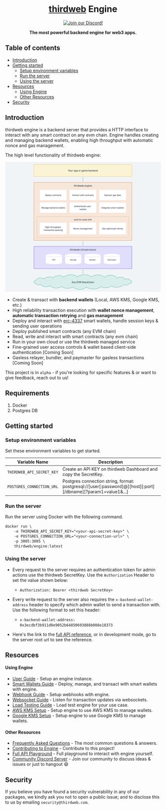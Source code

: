 <p align="center">
    <br />
    <a href="https://thirdweb.com">
        <img src="https://github.com/thirdweb-dev/js/blob/main/packages/sdk/logo.svg?raw=true" width="200" alt=""/></a>
    <br />
</p>

<h1 align="center"><a href='https://thirdweb.com/'>thirdweb</a> Engine</h1>

<p align="center">
    <a href="https://discord.gg/thirdweb">
        <img alt="Join our Discord!" src="https://img.shields.io/discord/834227967404146718.svg?color=7289da&label=discord&logo=discord&style=flat"/>
    </a>
</p>

<p align="center"><strong>The most powerful backend engine for web3 apps.</strong></p>

## Table of contents

- [Introduction](#introduction)
- [Getting started](#getting-started)
  - [Setup environment variables](#setup-environment-variables)
  - [Run the server](#run-the-server)
  - [Using the server](#using-the-server)
- [Resources](#resources)
  - [Using Engine](#using-engine)
  - [Other Resources](#other-resources)
- [Security](#security)

## Introduction

thirdweb engine is a backend server that provides a HTTP interface to interact with any smart contract on any evm chain. Engine handles creating and managing backend wallets, enabling high throughput with automatic nonce and gas management.

The high level functionality of thirdweb engine:

<!-- Source: https://whimsical.com/engine-architecture-2G6rXEvUM2HFmVwKxPWyzS -->
<img src="./docs/images/overview.png" alt="Overview" width="820">

- Create & transact with **backend wallets** (Local, AWS KMS, Google KMS, etc.)
- High reliability transaction execution with **wallet nonce management**, **automatic transaction retrying** and **gas management**
- Deploy and interact with [erc-4337](https://eips.ethereum.org/EIPS/eip-4337) smart wallets, handle session keys & sending user operations
- Deploy published smart contracts (any EVM chain)
- Read, write and interact with smart contracts (any evm chain)
- Run in your own cloud or use the thirdweb managed service
- Fine-grained user access controls & wallet based client-side authentication [Coming Soon]
- Gasless relayer, bundler, and paymaster for gasless transactions [Coming Soon]

This project is in `alpha` - if you're looking for specific features & or want to give feedback, reach out to us!

## Requirements

1. Docker
2. Postgres DB

## Getting started

### Setup environment variables

Set these environment variables to get started.

| Variable Name             | Description                                                                                                   |
| ------------------------- | ------------------------------------------------------------------------------------------------------------- |
| `THIRDWEB_API_SECRET_KEY` | Create an API KEY on thirdweb Dashboard and copy the SecretKey.                                               |
| `POSTGRES_CONNECTION_URL` | Postgres connection string, format: postgresql://[user[:password]@][host][:port][/dbname][?param1=value1&...] |

### Run the server

Run the server using Docker with the following command.

```
docker run \
    -e THIRDWEB_API_SECRET_KEY="<your-api-secret-key>" \
    -e POSTGRES_CONNECTION_URL="<your-connection-url>" \
    -p 3005:3005 \
    thirdweb/engine:latest
```

### Using the server

- Every request to the server requires an authentication token for admin actions use the thirdweb SecretKey. Use the `Authorization` Header to set the value shown below:
  - `Authorization: Bearer <thirdweb SecretKey>`
- Every write request to the server also requires the `x-backend-wallet-address` header to specify which admin wallet to send a transaction with. Use the following format to set this header:

  - `x-backend-wallet-address: 0x3ecdbf3b911d0e9052b64850693888b008e18373`

- Here's the link to the [full API reference](https://redocly.github.io/redoc/?url=https://demo.web3api.thirdweb.com/json), or in development mode, go to the server root url to see the reference.

## Resources

#### Using Engine

- [User Guide](./docs/1-user-guide.md) - Setup an engine instance.
- [Smart Wallets Guide](./docs/2-smart-wallets.md) - Deploy, manage, and transact with smart wallets with engine.
- [Webhook Guide](./docs/3-webhook-guide.md) - Setup webhooks with engine.
- [Websocket Guide](./docs/4-websocket-guide.md) - Listen for transaction updates via websockets.
- [Load Testing Guide](./docs/addons/load-testing.md) - Load test engine for your use case.
- [AWS KMS Setup](./docs/kms/aws_kms_how_to.md) - Setup engine to use AWS KMS to manage wallets.
- [Google KMS Setup](./docs/kms/google_kms_how_to.md) - Setup engine to use Google KMS to manage wallets.

#### Other Resources

- [Frequently Asked Questions](./docs/addons/faqs.md) - The most common questions & answers.
- [Contributing to Engine](./docs/addons/contributing.md) - Contribute to this project!
- [Full API Playground](https://web3-api-akbv.chainsaw-dev.zeet.app) - Full playground to interact with engine yourself.
- [Community Discord Server](https://discord.gg/thirdweb) - Join our community to discuss ideas & issues or just to hangout 😄

## Security

If you believe you have found a security vulnerability in any of our packages, we kindly ask you not to open a public issue; and to disclose this to us by emailing `security@thirdweb.com`.
